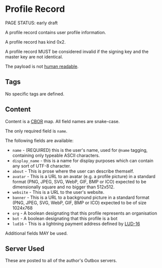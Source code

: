 # Profile Record

<status>PAGE STATUS: early draft</status>

A profile record contains user profile information.

A profile record has kind 0x2.

A profile record MUST be considered invalid if the signing key and the
master key are not identical.

The payload is not [human readable](human_readable_content.md).

## Tags

No specific tags are defined.

## Content

Content is a [CBOR](https://www.rfc-editor.org/rfc/rfc8949.html) map.
All field names are snake-case.

The only required field is `name`.

The following fields are available:

* `name` - (REQUIRED) this is the user's name, used for `@name` tagging,
  containing only typeable ASCII characters.
* `display_name` - this is a name for display purposes which can contain
  any sort of UTF-8 character.
* `about` - This is prose where the user can describe themself.
* `avatar` - This is a URL to an avatar (e.g. a profile picture) in a
  standard format (PNG, JPEG, SVG, WebP, GIF, BMP or ICO) expected to be
  dimensionally square and no bigger than 512x512.
* `website` - This is a URL to the user's website.
* `banner` - This is a URL to a background picture in a standard format
  (PNG, JPEG, SVG, WebP, GIF, BMP or ICO) expected to be of size 1024x768
* `org` - A boolean designating that this profile represents an organisation
* `bot` - A boolean designating that this profile is a bot
* `lud16` - This is a lightning payment address
  defined by [LUD-16](https://github.com/lnurl/luds/blob/luds/16.md)

Additional fields MAY be used.

## Server Used

These are posted to all of the author's Outbox servers.
